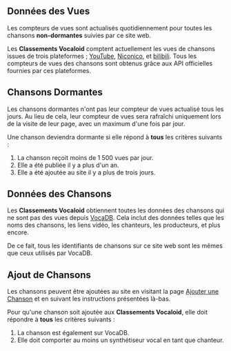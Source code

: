 ## Données des Vues
Les compteurs de vues sont actualisés quotidiennement pour toutes les chansons **non-dormantes** suivies par ce site web.

Les **Classements Vocaloid** comptent actuellement les vues de chansons issues de trois plateformes ; [YouTube](https://www.youtube.com), [Niconico](https://www.nicovideo.jp/), et [bilibili](https://www.bilibili.tv). Tous les compteurs de vues des chansons sont obtenus grâce aux API officielles fournies par ces plateformes.

## Chansons Dormantes
Les chansons dormantes n'ont pas leur compteur de vues actualisé tous les jours. 
Au lieu de cela, leur compteur de vues sera rafraîchi uniquement lors de la visite de leur page, avec un maximum d'une fois par jour.

Une chanson deviendra dormante si elle répond à **tous** les critères suivants :

1. La chanson reçoit moins de 1 500 vues par jour.
2. Elle a été publiée il y a plus d'un an.
3. Elle a été ajoutée au site il y a plus de trois jours.

## Données des Chansons
Les **Classements Vocaloid** obtiennent toutes les données des chansons qui ne sont pas des vues depuis [VocaDB](https://vocadb.net/). 
Cela inclut des données telles que les noms des chansons, les liens vidéo, les chanteurs, les producteurs, et plus encore.

De ce fait, tous les identifiants de chansons sur ce site web sont les mêmes que ceux utilisés par VocaDB.

## Ajout de Chansons
Les chansons peuvent être ajoutées au site en visitant la page [Ajouter une Chanson](./song/add) et en suivant les instructions présentées là-bas.

Pour qu'une chanson soit ajoutée aux **Classements Vocaloid**, elle doit répondre à **tous** les critères suivants :

1. La chanson est également sur VocaDB.
2. Elle doit comporter au moins un synthétiseur vocal en tant que chanteur.